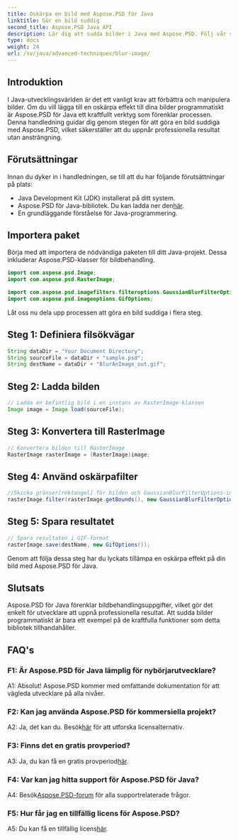 ```yaml
---
title: Oskärpa en bild med Aspose.PSD för Java
linktitle: Gör en bild suddig
second_title: Aspose.PSD Java API
description: Lär dig att sudda bilder i Java med Aspose.PSD. Följ vår steg-för-steg-guide för professionella resultat.
type: docs
weight: 24
url: /sv/java/advanced-techniques/blur-image/
---
```

## Introduktion

I Java-utvecklingsvärlden är det ett vanligt krav att förbättra och manipulera bilder. Om du vill lägga till en oskärpa effekt till dina bilder programmatiskt är Aspose.PSD för Java ett kraftfullt verktyg som förenklar processen. Denna handledning guidar dig genom stegen för att göra en bild suddiga med Aspose.PSD, vilket säkerställer att du uppnår professionella resultat utan ansträngning.

## Förutsättningar

Innan du dyker in i handledningen, se till att du har följande förutsättningar på plats:

- Java Development Kit (JDK) installerat på ditt system.
-  Aspose.PSD för Java-bibliotek. Du kan ladda ner den[här](https://releases.aspose.com/psd/java/).
- En grundläggande förståelse för Java-programmering.

## Importera paket

Börja med att importera de nödvändiga paketen till ditt Java-projekt. Dessa inkluderar Aspose.PSD-klasser för bildbehandling.

```java
import com.aspose.psd.Image;
import com.aspose.psd.RasterImage;

import com.aspose.psd.imagefilters.filteroptions.GaussianBlurFilterOptions;
import com.aspose.psd.imageoptions.GifOptions;
```

Låt oss nu dela upp processen att göra en bild suddiga i flera steg.

## Steg 1: Definiera filsökvägar

```java
String dataDir = "Your Document Directory";
String sourceFile = dataDir + "sample.psd";
String destName = dataDir + "BlurAnImage_out.gif";
```

## Steg 2: Ladda bilden

```java
// Ladda en befintlig bild i en instans av RasterImage-klassen
Image image = Image.load(sourceFile);
```

## Steg 3: Konvertera till RasterImage

```java
// Konvertera bilden till RasterImage
RasterImage rasterImage = (RasterImage)image;
```

## Steg 4: Använd oskärpafilter

```java
//Skicka gränser[rektangel] för bilden och GaussianBlurFilterOptions-instansen till filtermetoden
rasterImage.filter(rasterImage.getBounds(), new GaussianBlurFilterOptions(15, 15));
```

## Steg 5: Spara resultatet

```java
// Spara resultaten i GIF-format
rasterImage.save(destName, new GifOptions());
```

Genom att följa dessa steg har du lyckats tillämpa en oskärpa effekt på din bild med Aspose.PSD för Java.

## Slutsats

Aspose.PSD för Java förenklar bildbehandlingsuppgifter, vilket gör det enkelt för utvecklare att uppnå professionella resultat. Att sudda bilder programmatiskt är bara ett exempel på de kraftfulla funktioner som detta bibliotek tillhandahåller.

## FAQ's

### F1: Är Aspose.PSD för Java lämplig för nybörjarutvecklare?

A1: Absolut! Aspose.PSD kommer med omfattande dokumentation för att vägleda utvecklare på alla nivåer.

### F2: Kan jag använda Aspose.PSD för kommersiella projekt?

 A2: Ja, det kan du. Besök[här](https://purchase.aspose.com/buy) för att utforska licensalternativ.

### F3: Finns det en gratis provperiod?

 A3: Ja, du kan få en gratis provperiod[här](https://releases.aspose.com/).

### F4: Var kan jag hitta support för Aspose.PSD för Java?

 A4: Besök[Aspose.PSD-forum](https://forum.aspose.com/c/psd/34) för alla supportrelaterade frågor.

### F5: Hur får jag en tillfällig licens för Aspose.PSD?

 A5: Du kan få en tillfällig licens[här](https://purchase.aspose.com/temporary-license/).